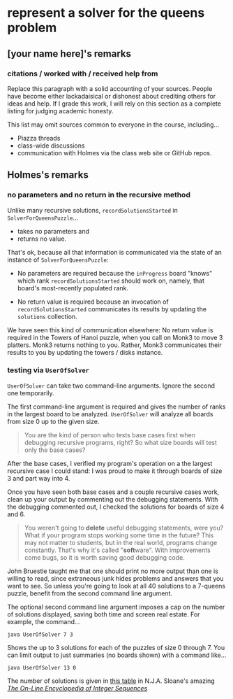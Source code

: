 # represent a solver for the queens problem

## [your name here]'s remarks

### citations / worked with / received help from
Replace this paragraph with a solid accounting of your sources.
People have become either lackadaisical or dishonest
about crediting others for ideas and help.
If I grade this work, I will rely on this section as
a complete listing for judging academic honesty.

This list may omit sources common to everyone in the course,
including...
* Piazza threads
* class-wide discussions
* communication with Holmes via the class
web site or GitHub repos.


## Holmes's remarks

### no parameters and no return in the recursive method
Unlike many recursive solutions, `recordSolutionsStarted` in `SolverForQueensPuzzle`...

* takes no parameters and
* returns no value.

That's ok, because all that information is communicated via
the state of an instance of `SolverForQueensPuzzle`:

* No parameters are required because
the `inProgress` board "knows" which rank `recordSolutionsStarted`
should work on, namely, that board's most-recently populated rank.

* No return value is required  because
an invocation of `recordSolutionsStarted` communicates its results
by updating the `solutions` collection.

We have seen this kind of communication elsewhere:
No return value is required
in the Towers of Hanoi puzzle, when you call on  Monk3 to
move 3 platters. Monk3 returns nothing to you. Rather,
Monk3 communicates their results to you by updating
the towers / disks instance.

<!--- (is this a comment in GFM? Does it need 3 hyphens?)
* No parameters are required
when handing in papers. That is, you pass no parameter information
to the next person in the file of seats.
Rather, the file instance that you share holds the information
of who is next. Looking at that file
tells a person whether they are the base case.
--->


### testing via `UserOfSolver`

`UserOfSolver` can take two command-line arguments.
Ignore the second one temporarily.

The first command-line argument is required and gives the
number of ranks in the largest board to be analyzed.
`UserOfSolver` will analyze all boards from size 0 up to
the given size.

>You are the kind of person who tests base cases first
when debugging recursive programs, right?
So what size boards will test only the base cases?

After the base cases, I verified my program's operation on a the
largest recursive case I could stand: I was proud to make
it through boards of size 3 and part way into 4.

Once you have seen both base cases and a couple recursive cases work,
clean up your output by commenting out the debugging statements.
With the debugging commented out, I checked the solutions for
boards of size 4 and 6.

>You weren't going to **delete** useful debugging
statements, were you? What if your program stops working some time
in the future? This may not matter to students, but in the
real world, programs change constantly. That's why it's called
"**soft**ware". With improvements come bugs,
so it is worth saving good debugging code.

John Bruestle taught me that one should print no more output
than one is willing to read, since extraneous junk hides
problems and answers that you want to see.
So unless you're going to look at all 40 solutions to a
7-queens puzzle, benefit from the second command line argument.

The optional second command line argument imposes a cap on the
number of solutions displayed, saving both time and
screen real estate.
For example, the command...
```
java UserOfSolver 7 3
```
Shows the up to 3 solutions for each of the puzzles of size
0 through 7.
You can limit output to just summaries (no boards shown)
with a command like...
```
java UserOfSolver 13 0
```

The number of solutions is given in
[this table](https://oeis.org/A000170/b000170.txt )
in N.J.A. Sloane's amazing
[*The On-Line Encyclopedia of Integer Sequences*](https://oeis.org)

